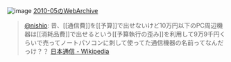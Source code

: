 
![image](https://gyazo.com/f122a2748efa3842f021e1570040a428/thumb/1000)
[2010-05のWebArchive](http://web.archive.org/web/20100505063636/http://www.bmobile.ne.jp/personal/one/index.html)

> [@nishio](https://twitter.com/nishio/status/1655444077817769985?s=20): 昔、[[通信費]]を[[予算]]で出せないけど10万円以下のPC周辺機器は[[消耗品費]]で出せるという[[予算執行の歪み]]を利用して9万9千円くらいで売ってノートパソコンに刺して使ってた通信機器の名前ってなんだっけ？？
[日本通信 - Wikipedia](https://ja.wikipedia.org/wiki/日本通信)

